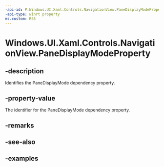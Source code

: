 ```yaml
---
-api-id: P:Windows.UI.Xaml.Controls.NavigationView.PaneDisplayModeProperty
-api-type: winrt property
ms.custom: RS5
---
```


<!-- Property syntax.
public DependencyProperty PaneDisplayModeProperty { get; }
-->

# Windows.UI.Xaml.Controls.NavigationView.PaneDisplayModeProperty

## -description

Identifies the PaneDisplayMode dependency property.

## -property-value

The identifier for the PaneDisplayMode dependency property.

## -remarks

## -see-also

## -examples

